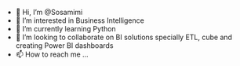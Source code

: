 - 👋 Hi, I’m @Sosamimi
- 👀 I’m interested in Business Intelligence
- 🌱 I’m currently learning Python
- 💞️ I’m looking to collaborate on BI solutions specially ETL, cube and creating Power BI dashboards 
- 📫 How to reach me ...

<!---
Sosamimi/Sosamimi is a ✨ special ✨ repository because its `README.md` (this file) appears on your GitHub profile.
You can click the Preview link to take a look at your changes.
--->
